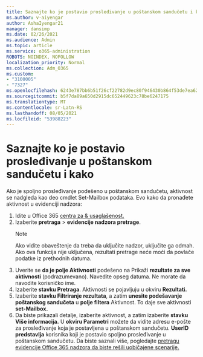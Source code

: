 ```yaml
---
title: Saznajte ko je postavio prosleđivanje u poštanskom sandučetu i kako
ms.author: v-aiyengar
author: AshaIyengar21
manager: dansimp
ms.date: 02/26/2021
ms.audience: Admin
ms.topic: article
ms.service: o365-administration
ROBOTS: NOINDEX, NOFOLLOW
localization_priority: Normal
ms.collection: Adm_O365
ms.custom:
- "3100005"
- "7327"
ms.openlocfilehash: 6243e787bb6b51f26cf22782d9ec80f946430b864f53de7ea626b7166a674d2c
ms.sourcegitcommit: b5f7da89a650d2915dc652449623c78be6247175
ms.translationtype: MT
ms.contentlocale: sr-Latn-RS
ms.lasthandoff: 08/05/2021
ms.locfileid: "53988223"
---
```

# <a name="find-out-who-set-up-forwarding-on-a-mailbox-and-how"></a>Saznajte ko je postavio prosleđivanje u poštanskom sandučetu i kako

Ako je spoljno prosleđivanje podešeno u poštanskom sandučetu, aktivnost se nadgleda kao deo cmdlet Set-Mailbox podataka. Evo kako da pronađete aktivnost u evidenciji nadzora:

1. Idite u Office 365 [centra za & usaglašenost.](https://go.microsoft.com/fwlink/p/?linkid=2077143)
1. Izaberite **pretraga** >  **evidencije nadzora pretrage**.
    > [!NOTE]
    > Ako vidite obaveštenje da treba da uključite nadzor, uključite ga odmah. Ako ova funkcija nije uključena, rezultati pretrage neće moći da povlače podatke iz prethodnih datuma.
1. Uverite se **da je polje Aktivnosti** podešeno na Prikaži **rezultate za sve aktivnosti** (podrazumevano). Navedite opseg datuma. Ne morate da navodite korisničko ime.
1. Izaberite **stavku Pretraga**. Aktivnosti se pojavljuju u okviru **Rezultati.**
1. Izaberite **stavku Filtriranje rezultata**, a zatim **unesite podešavanje poštanskog sandučeta** u **polje filtera** Aktivnost. To daje sve aktivnosti **set-Mailbox.**
1. Da biste prikazali detalje, izaberite aktivnost, a zatim izaberite **stavku Više informacija.** U **okviru Parametri** možete da vidite adresu e-pošte za prosleđivanje koja je postavljena u poštanskom sandučetu. **UserID predstavlja** korisnika koji je postavio spoljno prosleđivanje u poštanskom sandučetu.
Da biste saznali više, pogledajte [pretragu evidencije Office 365 nadzora da biste rešili uobičajene scenarije.](https://go.microsoft.com/fwlink/?linkid=2103944)